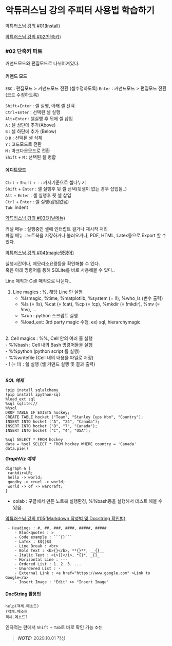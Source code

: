 # 악튜러스님 강의 주피터 사용법 학습하기 



[악튜러스님 강의 #01(Install)](https://www.youtube.com/watch?v=6WcNabw7sQg&list=PL73qGQ0nG_q3qI1KNAdGb2ILhm8UXb4CH&index=4)

[악튜러스님 강의 #02(단축키)](https://www.youtube.com/watch?v=_whbI6r2Gj4&list=PL73qGQ0nG_q3qI1KNAdGb2ILhm8UXb4CH&index=5)


### #02 단축키 파트
커맨드모드와 편집모드로 나뉘어져있다.

#### 커맨드 모드
`ESC` : 편집모드 > 커맨드모드 전환 (셀수정하도록)
`Enter` : 커맨드모드 > 편집모드 전환 (코드 수정하도록)

`Shift`+`Enter` : 셀 실행, 아래 셀 선택<br />
`Ctrl`+`Enter` : 선택된 셀 실행<br />
`Alt`+`Enter` : 셀실행 후 뒤에 셀 삽입<br />
`A` : 셀 상단에 추가(Above)<br />
`B` : 셀 하단에 추가 (Below)<br />
`D` `D` : 선택된 셀 삭제<br />
`Y` : 코드모드로 전환<br />
`M` : 마크다운모드로 전환<br />
`Shift` + `M` : 선택된 셀 병합<br />

#### 에디트모드
`Ctrl` + `Shift` + `-` : 커서기준으로 셀나누기<br />
`Shift` + `Enter` : 셀 실행후 뒷 셀 선택(뒷셀이 없는 경우 삽입됨..)<br />
`Alt` + `Enter` : 셀 실행후 뒷 셀 삽입<br />
`Ctrl` + `Enter` : 셀 실행(삽입없음)<br />
`Tab`: indent<br />


[악튜러스님 강의 #03(커널메뉴)](https://www.youtube.com/watch?v=Wf8uaassOn8&list=PL73qGQ0nG_q3qI1KNAdGb2ILhm8UXb4CH&index=8)

커널 메뉴 : 실행중인 셀에 인터럽트 걸거나 재시작 처리<br />
파일 메뉴 : 노트북을 저장하거나 불러오거나, PDF, HTML, Latex등으로 Export 할 수 있다.<br />


[악튜러스님 강의 #04(magic명령어)](https://www.youtube.com/watch?v=x-XmjsMu8SU&list=PL73qGQ0nG_q3qI1KNAdGb2ILhm8UXb4CH&index=6)

실행시간이나, 메모리소요량등을 확인해볼 수 있다.<br />
혹은 아래 명령어를 통해 SQLite를 바로 사용해볼 수 있다..<br />


Line 매직과 Cell 매직으로 나뉜다..<br />
1. Line magics : %, 해당 Line 만 실행<br />
    - %lsmagic, %time, %matplotlib, %system (= !!), %who_ls (변수 출력)<br />
    - %ls (= !ls), %cat (= !cat), %cp (= !cp), %mkdir (= !mkdir), %mv (= !mv), …<br />
    - %run : python 스크립트 실행<br />
    - %load_ext: 3rd party magic 수행, ex) sql, hierarchymagic<br />
<br />
2. Cell magics : %%, Cell 안의 여러 줄 실행<br />
    - %%bash : Cell 내의 Bash 명령어들을 실행<br />
    - %%python (python script 를 실행)<br />
    - %%writefile (Cell 내의 내용을 파일로 저장)<br />
    - ! (= !!) : 쉘 실행 (쉘 커맨드 실행 및 결과 출력)<br />
 <br />
 
 **_SQL 예제_**<br />
```
!pip install sqlalchemy
!pip install ipython-sql
%load_ext sql
%sql sqlite:// 
%%sql
DROP TABLE IF EXISTS hockey;
CREATE TABLE hocket ("Team", "Stanley Cups Won", "Country");
INSERT INTO hocket ("A", "24", "Canada");
INSERT INTO hocket ("B", "7", "Canada");
INSERT INTO hocket ("C", "4", "USA");

%sql SELECT * FROM hockey
data = %sql SELECT * FROM hockey WHERE country = 'Canada'
data.pie()
```

 **_GraphViz 예제_**<br />
 ```
 digraph G {
  rankdir=LR;
  hello -> world;
  goodby -> cruel -> world;
  world -> of -> warcraft;
 }
 ```
 
 * colab : 구글에서 만든 노트북 실행환경, %%bash등을 실행해서 테스트 해볼 수 있음.
 
 
[악튜러스님 강의 #05(Markdown 작성법 및 Docstring 확인법)](https://www.youtube.com/watch?v=JodL6144BCk&list=PL73qGQ0nG_q3qI1KNAdGb2ILhm8UXb4CH&index=7)

```
 - Headings : #, ##, ###, ####, #####, #####
    - Blockquotes : >
    - Code example : ```{}```
    - LaTex : $${}$$
    - Line Break : <br>
    - Bold Text : <b>{}</b>, **{}**, __{}__
    - Italic Text : <i>{}</i>, *{}*, _{}_
    - Horizontal Line : ---
    - Ordered List : 1. 2. 3. ...
    - Unordered List : -
    - External Link : <a href="https://www.google.com" >Link to Google</a>
    - Insert Image : "Edit" >> "Insert Image"
```
 
#### DocString 활용법
```
help(객체.메소드)
?객체.메소드
객체.메소드?
```

인자적는 란에서 `Shift` + `Tab`로 바로 확인 가능 `추천`<br />

 
> **_NOTE:_**  2020.10.01 작성

